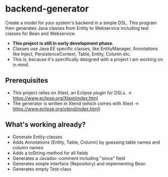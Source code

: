 backend-generator
=================

Create a model for your system's backend in a simple DSL. This program then generates Java classes from Entity to Webservice including test classes for Bean and Webservice.

* **This project is still in early development phase.**
* Classes use Java EE specific classes, like EntityManager, Annotations like Inject, PersistenceContext, Table, Entity, Column etc.
* This is, because it's specifically designed with a project I am working on in mind.

Prerequisites
-------------
* This project relies on Xtext, an Eclipse plugin for DSLs.
  -> https://www.eclipse.org/Xtext/index.html
* The generator is written in Xtend (which comes with Xtext
  -> https://www.eclipse.org/xtend/index.html)

What's working already?
-----------------------
* Generate Entity-classes
* Adds Annotations (Entity, Table, Column) by guessing table names and column names
* Adds a toString-method for all fields 
* Generates a Javadoc-comment including "since" field
* Generates simple interface (Repository) and implementing Bean
* Generates empty Test-class
